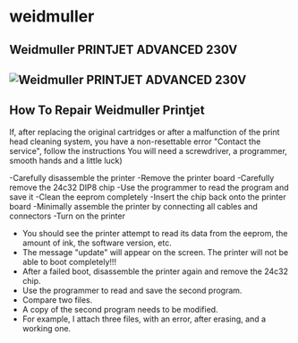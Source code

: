 # weidmuller

## Weidmuller PRINTJET ADVANCED 230V

## ![Weidmuller PRINTJET ADVANCED 230V](https://cdn.pressebox.de/a/030d574ca176c798/attachments/0576552.attachment/filename/Photo+PJA_1.jpg)

## How To Repair Weidmuller Printjet

If, after replacing the original cartridges or after a malfunction of the print head cleaning system, you have a non-resettable error "Contact the service", follow the instructions
You will need a screwdriver, a programmer, smooth hands and a little luck)

-Carefully disassemble the printer
-Remove the printer board
-Carefully remove the 24c32 DIP8 chip
-Use the programmer to read the program and save it
-Clean the eeprom completely
-Insert the chip back onto the printer board
-Minimally assemble the printer by connecting all cables and connectors
-Turn on the printer 
* You should see the printer attempt to read its data from the eeprom, the amount of ink, the software version, etc.
* The message "update" will appear on the screen. The printer will not be able to boot completely!!!
* After a failed boot, disassemble the printer again and remove the 24c32 chip.
* Use the programmer to read and save the second program.
* Compare two files.
* A copy of the second program needs to be modified.
* For example, I attach three files, with an error, after erasing, and a working one.

